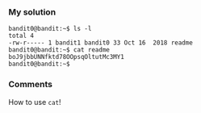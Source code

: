### My solution

```
bandit0@bandit:~$ ls -l
total 4
-rw-r----- 1 bandit1 bandit0 33 Oct 16  2018 readme
bandit0@bandit:~$ cat readme
boJ9jbbUNNfktd78OOpsqOltutMc3MY1
bandit0@bandit:~$
```

### Comments

How to use ```cat```!
